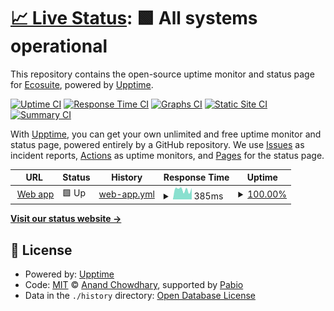 # [📈 Live Status](https://status.ecosuite.io): <!--live status--> **🟩 All systems operational**

This repository contains the open-source uptime monitor and status page for [Ecosuite](https://ecosuite.io), powered by [Upptime](https://github.com/upptime/upptime).

[![Uptime CI](https://github.com/ecosuite/status-page/workflows/Uptime%20CI/badge.svg)](https://github.com/ecosuite/status-page/actions?query=workflow%3A%22Uptime+CI%22)
[![Response Time CI](https://github.com/ecosuite/status-page/workflows/Response%20Time%20CI/badge.svg)](https://github.com/ecosuite/status-page/actions?query=workflow%3A%22Response+Time+CI%22)
[![Graphs CI](https://github.com/ecosuite/status-page/workflows/Graphs%20CI/badge.svg)](https://github.com/ecosuite/status-page/actions?query=workflow%3A%22Graphs+CI%22)
[![Static Site CI](https://github.com/ecosuite/status-page/workflows/Static%20Site%20CI/badge.svg)](https://github.com/ecosuite/status-page/actions?query=workflow%3A%22Static+Site+CI%22)
[![Summary CI](https://github.com/ecosuite/status-page/workflows/Summary%20CI/badge.svg)](https://github.com/ecosuite/status-page/actions?query=workflow%3A%22Summary+CI%22)

With [Upptime](https://upptime.js.org), you can get your own unlimited and free uptime monitor and status page, powered entirely by a GitHub repository. We use [Issues](https://github.com/ecosuite/status-page/issues) as incident reports, [Actions](https://github.com/ecosuite/status-page/actions) as uptime monitors, and [Pages](https://status.ecosuite.io) for the status page.

<!--start: status pages-->
<!-- This summary is generated by Upptime (https://github.com/upptime/upptime) -->
<!-- Do not edit this manually, your changes will be overwritten -->
<!-- prettier-ignore -->
| URL | Status | History | Response Time | Uptime |
| --- | ------ | ------- | ------------- | ------ |
| <img alt="" src="https://icons.duckduckgo.com/ip3/app.ecosuite.io.ico" height="13"> [Web app](https://app.ecosuite.io) | 🟩 Up | [web-app.yml](https://github.com/ecosuite/status-page/commits/HEAD/history/web-app.yml) | <details><summary><img alt="Response time graph" src="./graphs/web-app/response-time-week.png" height="20"> 385ms</summary><br><a href="https://status.ecosuite.io/history/web-app"><img alt="Response time 328" src="https://img.shields.io/endpoint?url=https%3A%2F%2Fraw.githubusercontent.com%2Fecosuite%2Fstatus-page%2FHEAD%2Fapi%2Fweb-app%2Fresponse-time.json"></a><br><a href="https://status.ecosuite.io/history/web-app"><img alt="24-hour response time 448" src="https://img.shields.io/endpoint?url=https%3A%2F%2Fraw.githubusercontent.com%2Fecosuite%2Fstatus-page%2FHEAD%2Fapi%2Fweb-app%2Fresponse-time-day.json"></a><br><a href="https://status.ecosuite.io/history/web-app"><img alt="7-day response time 385" src="https://img.shields.io/endpoint?url=https%3A%2F%2Fraw.githubusercontent.com%2Fecosuite%2Fstatus-page%2FHEAD%2Fapi%2Fweb-app%2Fresponse-time-week.json"></a><br><a href="https://status.ecosuite.io/history/web-app"><img alt="30-day response time 350" src="https://img.shields.io/endpoint?url=https%3A%2F%2Fraw.githubusercontent.com%2Fecosuite%2Fstatus-page%2FHEAD%2Fapi%2Fweb-app%2Fresponse-time-month.json"></a><br><a href="https://status.ecosuite.io/history/web-app"><img alt="1-year response time 328" src="https://img.shields.io/endpoint?url=https%3A%2F%2Fraw.githubusercontent.com%2Fecosuite%2Fstatus-page%2FHEAD%2Fapi%2Fweb-app%2Fresponse-time-year.json"></a></details> | <details><summary><a href="https://status.ecosuite.io/history/web-app">100.00%</a></summary><a href="https://status.ecosuite.io/history/web-app"><img alt="All-time uptime 100.00%" src="https://img.shields.io/endpoint?url=https%3A%2F%2Fraw.githubusercontent.com%2Fecosuite%2Fstatus-page%2FHEAD%2Fapi%2Fweb-app%2Fuptime.json"></a><br><a href="https://status.ecosuite.io/history/web-app"><img alt="24-hour uptime 100.00%" src="https://img.shields.io/endpoint?url=https%3A%2F%2Fraw.githubusercontent.com%2Fecosuite%2Fstatus-page%2FHEAD%2Fapi%2Fweb-app%2Fuptime-day.json"></a><br><a href="https://status.ecosuite.io/history/web-app"><img alt="7-day uptime 100.00%" src="https://img.shields.io/endpoint?url=https%3A%2F%2Fraw.githubusercontent.com%2Fecosuite%2Fstatus-page%2FHEAD%2Fapi%2Fweb-app%2Fuptime-week.json"></a><br><a href="https://status.ecosuite.io/history/web-app"><img alt="30-day uptime 100.00%" src="https://img.shields.io/endpoint?url=https%3A%2F%2Fraw.githubusercontent.com%2Fecosuite%2Fstatus-page%2FHEAD%2Fapi%2Fweb-app%2Fuptime-month.json"></a><br><a href="https://status.ecosuite.io/history/web-app"><img alt="1-year uptime 100.00%" src="https://img.shields.io/endpoint?url=https%3A%2F%2Fraw.githubusercontent.com%2Fecosuite%2Fstatus-page%2FHEAD%2Fapi%2Fweb-app%2Fuptime-year.json"></a></details>

<!--end: status pages-->

[**Visit our status website →**](https://status.ecosuite.io)

## 📄 License

- Powered by: [Upptime](https://github.com/upptime/upptime)
- Code: [MIT](./LICENSE) © [Anand Chowdhary](https://anandchowdhary.com), supported by [Pabio](https://pabio.com)
- Data in the `./history` directory: [Open Database License](https://opendatacommons.org/licenses/odbl/1-0/)
